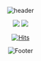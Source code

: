 <!-- ### Hi there 👋 -->
<!-- 헤더 파트 -->
<div align=center>
  
  ![header](https://capsule-render.vercel.app/api?type=waving&color=timeGradient&height=300&section=header&text=Choi%20Jina&fontSize=90&animation=fadeIn)



  
  <!-- 백준 티어 -->
  <img src="http://mazassumnida.wtf/api/v2/generate_badge?boj=jina0120"/>
  <!-- 백준 잔디밭 -->
  <img src="http://mazandi.herokuapp.com/api?handle=jina0120&theme=warm"/>
  
  
  
  <!-- 방문자수 체크 -->
  [![Hits](https://hits.seeyoufarm.com/api/count/incr/badge.svg?url=https%3A%2F%2Fgithub.com%2Fjina0120&count_bg=%2374A6FB&title_bg=%23111010&icon=&icon_color=%23E7E7E7&title=%EB%B0%A9%EB%AC%B8%EC%9E%90&edge_flat=false)](https://hits.seeyoufarm.com)

  
  <!-- footer -->
  ![Footer](https://capsule-render.vercel.app/api?type=waving&color=timeGradient&height=200&section=footer)
</div>


<!--
**jina0120/jina0120** is a ✨ _special_ ✨ repository because its `README.md` (this file) appears on your GitHub profile.

Here are some ideas to get you started:

- 🔭 I’m currently working on ...
- 🌱 I’m currently learning ...
- 👯 I’m looking to collaborate on ...
- 🤔 I’m looking for help with ...
- 💬 Ask me about ...
- 📫 How to reach me: ...
- 😄 Pronouns: ...
- ⚡ Fun fact: ...
-->

